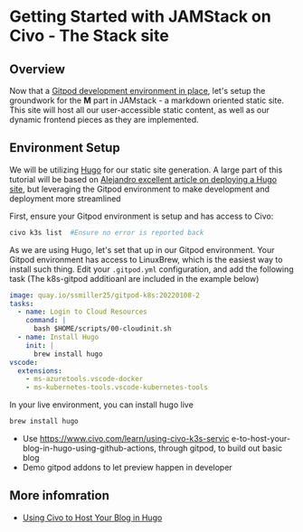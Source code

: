 # Getting Started with JAMStack on Civo - The Stack site

## Overview

Now that a [Gitpod development environment in place](https://www.civo.com/learn/civo-development-environment-with-gitpod), let's setup the groundwork for the **M** part in JAMstack - a markdown oriented static site.  This site will host all our user-accessible static content, as well as our dynamic frontend pieces as they are implemented.

## Environment Setup

We will be utilizing [Hugo](https://gohugo.io/) for our static site generation.  A large part of this tutorial will be based on [Alejandro excellent article on deploying a Hugo site](https://www.civo.com/learn/using-civo-k3s-service-to-host-your-blog-in-hugo-using-github-actions), but leveraging the Gitpod environment to make development and deployment more streamlined

First, ensure your Gitpod environment is setup and has access to Civo:

```sh
civo k3s list  #Ensure no error is reported back 
```

As we are using Hugo, let's set that up in our Gitpod environment.  Your Gitpod environment has access to LinuxBrew, which is the easiest way to install such thing.  Edit your `.gitpod.yml` configuration, and add the following task (The k8s-gitpod additioanl are included in the example below)

```yaml
image: quay.io/ssmiller25/gitpod-k8s:20220108-2
tasks:
  - name: Login to Cloud Resources
    command: |
      bash $HOME/scripts/00-cloudinit.sh
  - name: Install Hugo
    init: |
      brew install hugo
vscode:
  extensions:
    - ms-azuretools.vscode-docker
    - ms-kubernetes-tools.vscode-kubernetes-tools
```

In your live environment, you can install hugo live

```sh
brew install hugo
```

- Use  https://www.civo.com/learn/using-civo-k3s-servic e-to-host-your-blog-in-hugo-using-github-actions, through gitpod, to build out basic blog
- Demo gitpod addons to let preview happen in developer

## More infomration

- [Using Civo to Host Your Blog in Hugo](https://www.civo.com/learn/using-civo-k3s-service-to-host-your-blog-in-hugo-using-github-actions)
